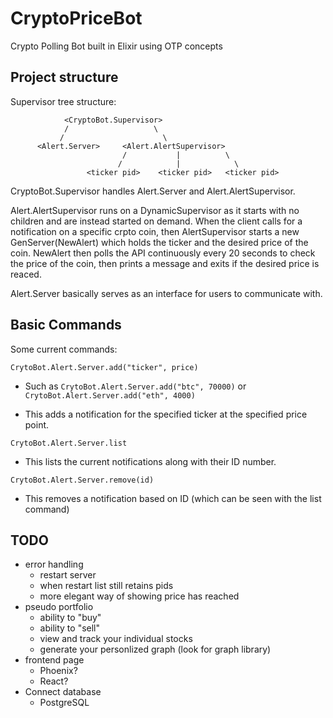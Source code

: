 # CryptoPriceBot
Crypto Polling Bot built in Elixir using OTP concepts

## Project structure
Supervisor tree structure: 

                <CryptoBot.Supervisor>
                /                   \
               /                      \
          <Alert.Server>     <Alert.AlertSupervisor>
                             /           |          \
                            /            |            \
                     <ticker pid>    <ticker pid>   <ticker pid>
  
  CryptoBot.Supervisor handles Alert.Server and Alert.AlertSupervisor.
  
  Alert.AlertSupervisor runs on a DynamicSupervisor as it starts with no children and are instead started on demand. When the client calls for a notification on a specific crpto coin, then AlertSupervisor starts a new GenServer(NewAlert) which holds the ticker and the desired price of the coin. NewAlert then polls the API continuously every 20 seconds to check the price of the coin, then prints a message and exits if the desired price is reaced. 
  
  Alert.Server basically serves as an interface for users to communicate with. 
  
  ## Basic Commands
  Some current commands: 
        
  ```CrytoBot.Alert.Server.add("ticker", price)```
  
  - Such as  ```CrytoBot.Alert.Server.add("btc", 70000)``` or ```CrytoBot.Alert.Server.add("eth", 4000)```
  
  - This adds a notification for the specified ticker at the specified price point. 
  
   ```CrytoBot.Alert.Server.list```
  
  - This lists the current notifications along with their ID number. 
  
   ```CrytoBot.Alert.Server.remove(id)```
   
   - This removes a notification based on ID (which can be seen with the list command)
   
   
   
## TODO
- error handling
  - restart server
  - when restart list still retains pids
  - more elegant way of showing price has reached
- pseudo portfolio
  - ability to "buy"
  - ability to "sell"
  - view and track your individual stocks
  - generate your personlized graph (look for graph library)
- frontend page
  - Phoenix?
  - React?
- Connect database
  - PostgreSQL
